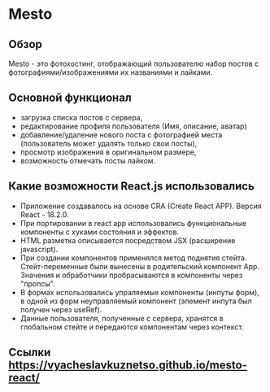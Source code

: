 # Mesto

## Обзор
Mesto - это фотохостинг, отображающий пользователю набор постов с фотографиями/изображениями их названиями и лайками.   
  
## Основной функционал
 - загрузка списка постов с сервера,
 - редактирование профиля пользователя (Имя, описание, аватар)
 - добавление/удаление нового поста с фотографией места (пользователь может удалять только свои посты),
 - просмотр изображения в оригинальном размере,
 - возможность отмечать посты лайком.  
  
## Какие возможности React.js использовались
- Приложение создавалось на основе CRA (Create React APP). Версия React - 18.2.0.  
- При портировании в react app использовались функциональные компоненты с хуками состояния и эффектов.  
- HTML разметка описывается посредством JSX (расширение javascript).  
- При создании компонентов применялся метод поднятия стейта. Стейт-переменные были вынесены в родительский компонент App. Значения и обработчики пробрасываются в компоненты через "пропсы".
- В формах использовались упраляемые компоненты (инпуты форм), в одной из форм неуправляемый компонент (элемент инпута был получен через useRef).
- Данные пользователя, полученные с сервера, хранятся в глобальном стейте и передаются компонентам через контекст.  

## Ссылки https://vyacheslavkuznetso.github.io/mesto-react/
